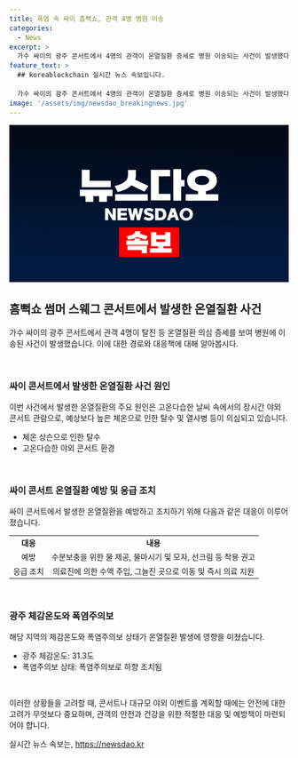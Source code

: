```yaml
---
title: 폭염 속 싸이 흠뻑쇼, 관객 4명 병원 이송
categories:
  - News
excerpt: >
  가수 싸이의 광주 콘서트에서 4명의 관객이 온열질환 증세로 병원 이송되는 사건이 발생했다. 싸이 흠뻑쇼 썸머 스웨그 공연 중 78명이 응급조치를 받았으며, 폭염주의보가 내려진 가운데 관객들은 물과 소금을 챙겨야 했다. 사고는 없었지만, 안전에 대한 우려가 제기되고 있다. 
feature_text: >
  ## koreablockchain 실시간 뉴스 속보입니다.

  가수 싸이의 광주 콘서트에서 4명의 관객이 온열질환 증세로 병원 이송되는 사건이 발생했다. 싸이 흠뻑쇼 썸머 스웨그 공연 중 78명이 응급조치를 받았으며, 폭염주의보가 내려진 가운데 관객들은 물과 소금을 챙겨야 했다. 사고는 없었지만, 안전에 대한 우려가 제기되고 있다. 
image: '/assets/img/newsdao_breakingnews.jpg'
---
```


<p><img src="/assets/img/newsdao_breakingnews.jpg" alt="koreablockchain 속보" /></p>

<h2 data-ke-size="size26">흠뻑쇼 썸머 스웨그 콘서트에서 발생한 온열질환 사건</h2>

<p>가수 싸이의 광주 콘서트에서 관객 4명이 탈진 등 온열질환 의심 증세를 보여 병원에 이송된 사건이 발생했습니다. 이에 대한 경로와 대응책에 대해 알아봅시다.</p>

<p data-ke-size="size16">&#8203;</p>

<h3>싸이 콘서트에서 발생한 온열질환 사건 원인</h3>

<p>이번 사건에서 발생한 온열질환의 주요 원인은 고온다습한 날씨 속에서의 장시간 야외 콘서트 관람으로, 예상보다 높은 체온으로 인한 탈수 및 열사병 등이 의심되고 있습니다.</p>

<ul>
 <li>체온 상슨으로 인한 탈수</li>
 <li>고온다습한 야외 콘서트 환경</li>
</ul>

<p data-ke-size="size16">&#8203;</p>

<h3>싸이 콘서트 온열질환 예방 및 응급 조치</h3>

<p>싸이 콘서트에서 발생한 온열질환을 예방하고 조치하기 위해 다음과 같은 대응이 이루어졌습니다.</p>

<table>
 <tr>
  <td style="text-align: center; height: 17px;"><b>대응</b></td>
  <td style="text-align: center; height: 17px;"><b>내용</b></td>
 </tr>
 <tr>
  <td style="text-align: center; height: 17px;">예방</td>
  <td style="text-align: center; height: 17px;">수분보충을 위한 물 제공, 물마시기 및 모자, 선크림 등 착용 권고</td>
 </tr>
 <tr>
  <td style="text-align: center; height: 17px;">응급 조치</td>
  <td style="text-align: center; height: 17px;">의료진에 의한 수액 주입, 그늘진 곳으로 이동 및 즉시 의료 지원</td>
 </tr>
</table>

<p data-ke-size="size16">&#8203;</p>

<h3>광주 체감온도와 폭염주의보</h3>

<p>해당 지역의 체감온도와 폭염주의보 상태가 온열질환 발생에 영향을 미쳤습니다. </p>

<ul>
 <li>광주 체감온도: 31.3도</li>
 <li>폭염주의보 상태: 폭염주의보로 하향 조치됨</li>
</ul>

<p data-ke-size="size16">&#8203;</p>

<p>이러한 상황들을 고려할 때, 콘서트나 대규모 야외 이벤트를 계획할 때에는 안전에 대한 고려가 무엇보다 중요하며, 관객의 안전과 건강을 위한 적절한 대응 및 예방책이 마련되어야 합니다.</p>
실시간 뉴스 속보는, <a href="https://newsdao.kr" rel="dofollow">https://newsdao.kr</a>


